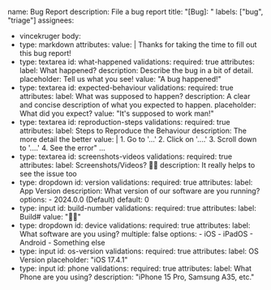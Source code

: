 name: Bug Report
description: File a bug report
title: "[Bug]: "
labels: ["bug", "triage"]
assignees:
  - vincekruger
body:
  - type: markdown
    attributes:
      value: |
        Thanks for taking the time to fill out this bug report!
  - type: textarea
    id: what-happened
    validations:
      required: true
    attributes:
      label: What happened?
      description: Describe the bug in a bit of detail.
      placeholder: Tell us what you see!
      value: "A bug happened!"
  - type: textarea
    id: expected-behaviour
    validations:
      required: true
    attributes:
      label: What was supposed to happen?
      description: A clear and concise description of what you expected to happen.
      placeholder: What did you expect?
      value: "It's supposed to work man!"    
  - type: textarea
    id: reproduction-steps
    validations:
      required: true
    attributes:
      label: Steps to Reproduce the Behaviour
      description: The more detail the better
      value: |
        1. Go to '...'
        2. Click on '....'
        3. Scroll down to '....'
        4. See the error"
        ...
  - type: textarea
    id: screenshots-videos
    validations:
      required: true
    attributes:
      label: Screenshots/Videos? 🙏🫶
      description: It really helps to see the issue too
  - type: dropdown
    id: version
    validations:
      required: true
    attributes:
      label: App Version
      description: What version of our software are you running?
      options:
        - 2024.0.0 (Default)
      default: 0
  - type: input
    id: build-number
    validations:
      required: true
    attributes:
      label: Build#
      value: "🤷‍♂️"
  - type: dropdown
    id: device
    validations:
      required: true
    attributes:
      label: What software are you using?
      multiple: false
      options:
        - iOS
        - iPadOS
        - Android
        - Something else
  - type: input
    id: os-version
    validations:
      required: true
    attributes:
      label: OS Version
      placeholder: "iOS 17.4.1"
  - type: input
    id: phone
    validations:
      required: true
    attributes:
      label: What Phone are you using?
      description: "iPhone 15 Pro, Samsung A35, etc."
